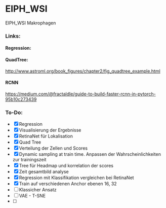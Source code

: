 # EIPH_WSI
EIPH_WSI Makrophagen


### Links:

#### Regression:

#### QuadTree:
http://www.astroml.org/book_figures/chapter2/fig_quadtree_example.html

#### RCNN
https://medium.com/@fractaldle/guide-to-build-faster-rcnn-in-pytorch-95b10c273439



### To-Do:

- [x] Regression
- [x] Visualisierung der Ergebnisse
- [x] RetinaNet für Lokalisation
- [x] Quad Tree
- [x] Verteilung der Zellen und Scores
- [x] Dynamic sampling at train time. Anpassen der Wahrscheinlichkeiten zur trainingszeit
- [x] Tree für Headmap und korrelation der scores
- [x] Zeit gesamtbild analyse
- [x] Regression mit Klassifikation vergleichen bei RetinaNet
- [x] Train auf verschiedenen Anchor ebenen 16, 32
- [ ] Klassicher Ansatz
- [ ] VAE - T-SNE
- [ ] 
